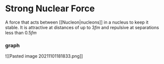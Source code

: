 # Strong Nuclear Force
A force that acts between [[Nucleon|nucleons]] in a nucleus to keep it stable. It is attractive at distances of up to $3fm$ and repulsive at separations less than $0.5fm$

### graph
![[Pasted image 20211101181833.png]]